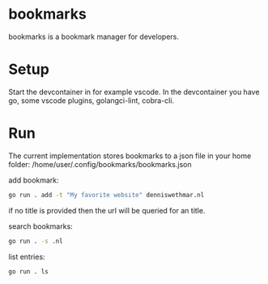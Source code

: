 # bookmarks
bookmarks is a bookmark manager for developers.

# Setup
Start the devcontainer in for example vscode.
In the devcontainer you have go, some vscode plugins, golangci-lint, cobra-cli.

# Run
The current implementation stores bookmarks to a json file in your home folder: /home/user/.config/bookmarks/bookmarks.json

add bookmark:
```bash
go run . add -t "My favorite website" denniswethmar.nl
```
if no title is provided then the url will be queried for an title.

search bookmarks:
```bash
go run . -s .nl
```

list entries:
```bash
go run . ls
```